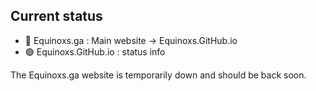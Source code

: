 ## Current status
- 🔴️ Equinoxs.ga : Main website &rarr; Equinoxs.GitHub.io
- 🟢️ Equinoxs.GitHub.io : status info

The Equinoxs.ga website is temporarily down and should be back soon.
